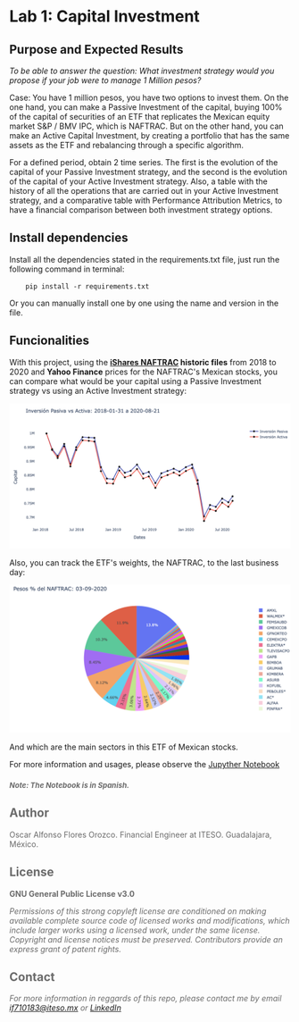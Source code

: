 # Lab 1: Capital Investment

## Purpose and Expected Results
*To be able to answer the question: What investment strategy would you propose if your job were to manage 1 Million pesos?*

Case: You have 1 million pesos, you have two options to invest them. On the one hand, you can make a Passive Investment of the capital, buying 100% of the capital of securities of an ETF that replicates the Mexican equity market S&P / BMV IPC, which is NAFTRAC. But on the other hand, you can make an Active Capital Investment, by creating a portfolio that has the same assets as the ETF and rebalancing through a specific algorithm.

For a defined period, obtain 2 time series. The first is the evolution of the capital of your Passive Investment strategy, and the second is the evolution of the capital of your Active Investment strategy. Also, a table with the history of all the operations that are carried out in your Active Investment strategy, and a comparative table with Performance Attribution Metrics, to have a financial comparison between both investment strategy options.

## Install dependencies

Install all the dependencies stated in the requirements.txt file, just run the following command in terminal:

        pip install -r requirements.txt
        
Or you can manually install one by one using the name and version in the file.

## Funcionalities

With this project, using the __[**iShares NAFTRAC**](https://www.blackrock.com/mx/intermediarios/productos/251895/ishares-naftrac-fund) historic files__ from 2018 to 2020 and __Yahoo Finance__ prices for the NAFTRAC's Mexican stocks, you can compare what would be your capital using a Passive Investment strategy vs using an Active Investment strategy:

![](files/Passive-Active.png)

Also, you can track the ETF's weights, the NAFTRAC, to the last business day:

![](files/NAFTRAC-03-09.png)

And which are the main sectors in this ETF of Mexican stocks.


For more information and usages, please observe the [Jupyther Notebook](notebook.ipynb)

##### <font color= #6B6B6B> <font size = 2> Note: The Notebook is in Spanish. </font>

## Author
Oscar Alfonso Flores Orozco.
Financial Engineer at ITESO.
Guadalajara, México.

## License
**GNU General Public License v3.0** 

*Permissions of this strong copyleft license are conditioned on making available 
complete source code of licensed works and modifications, which include larger 
works using a licensed work, under the same license. Copyright and license notices 
must be preserved. Contributors provide an express grant of patent rights.*

## Contact
*For more information in reggards of this repo, please contact me by email if710183@iteso.mx or [LinkedIn](https://www.linkedin.com/in/oscar-alfonso-flores-orozco/)*
